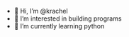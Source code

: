 - 👋 Hi, I’m @krachel
- 👀 I’m interested in building programs
- 🌱 I’m currently learning python

<!---
krachel100/krachel100 is a ✨ special ✨ repository because its `README.md` (this file) appears on your GitHub profile.
You can click the Preview link to take a look at your changes.
--->
